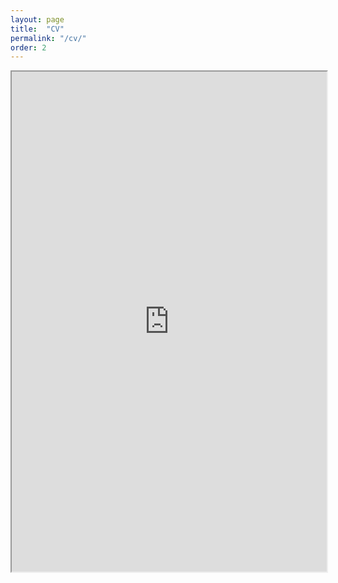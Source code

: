 ```yaml
---
layout: page
title:  "CV"
permalink: "/cv/"
order: 2
---
```


<iframe src='https://luischanci.github.io/assets/CV/CV_Chanci.pdf' width="100%" height="800"></iframe>
